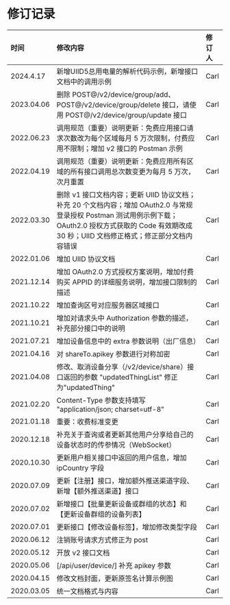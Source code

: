 # 修订记录

| 时间       | 修改内容                                                                                                                                                                                                    | 修订人 |
| :--------- | :---------------------------------------------------------------------------------------------------------------------------------------------------------------------------------------------------------- | :----- |
| 2024.4.17 | 新增UIID5总用电量的解析代码示例，新增接口文档中的调用示例| Carl   |
| 2023.04.06 | 删除 POST@/v2/device/group/add、POST@/v2/device/group/delete 接口，请使用 POST@/v2/device/group/update 接口                                                                                                 | Carl   |
| 2022.06.23 | 调用规范（重要）说明更新：免费应用接口请求次数改为每个区域每月 5 万次限制，付费应用不限制；增加 v2 接口的 Postman 示例                                                                                      | Carl   |
| 2022.04.19 | 调用规范（重要）说明更新：免费应用所有区域的所有接口调用总次数变更为每月 5 万次，次月重置                                                                                                                   | Carl   |
| 2022.03.30 | 删除 v1 接口文档内容；更新 UIID 协议文档；补充 20 个文档内容；增加 OAuth2.0 与常规登录授权 Postman 测试用例示例下载；OAuth2.0 授权方式获取的 Code 有效期改成 30 秒；UIID 文档修正格式；修正部分文档内容错误 | Carl   |
| 2022.01.06 | 增加 UIID 协议文档                                                                                                                                                                                          | Carl   |
| 2021.12.14 | 增加 OAuth2.0 方式授权方案说明，增加付费购买 APPID 的详细服务说明，增加接口限制的描述                                                                                                                       | Carl   |
| 2021.10.22 | 增加查询区号对应服务器区域接口                                                                                                                                                                              | Carl   |
| 2021.10.21 | 增加对请求头中 Authorization 参数的描述，补充部分接口中的说明                                                                                                                                               | Carl   |
| 2021.07.21 | 增加设备信息中的 extra 参数说明（出厂信息）                                                                                                                                                                 | Carl   |
| 2021.04.16 | 对 shareTo.apikey 参数进行对称加密                                                                                                                                                                          | Carl   |
| 2021.04.08 | 修改、取消设备分享（/v2/device/share）接口返回的参数 "updatedThingList" 修正为"updatedThing"                                                                                                                | Carl   |
| 2021.02.20 | Content-Type 参数支持填写 "application/json; charset=utf-8"                                                                                                                                                 | Carl   |
| 2021.01.18 | 重要：收费标准变更                                                                                                                                                                                          | Carl   |
| 2020.12.18 | 补充关于查询或者更新其他用户分享给自己的设备状态时的传参情况（WebSocket）                                                                                                                                   | Carl   |
| 2020.10.30 | 更新用户相关接口中返回的用户信息，增加 ipCountry 字段                                                                                                                                                       | Carl   |
| 2020.07.09 | 更新【注册】接口，增加额外推送渠道字段、新增【额外推送渠道】接口                                                                                                                                            | Carl   |
| 2020.07.02 | 新增接口【批量更新设备或群组的状态】和【更新设备群组的设备列表】                                                                                                                                            | Carl   |
| 2020.07.01 | 更新接口【修改设备标签】，增加修改类型字段                                                                                                                                                                  | Carl   |
| 2020.06.12 | 注销账号请求方式修正为 post                                                                                                                                                                                 | Carl   |
| 2020.05.12 | 开放 v2 接口文档                                                                                                                                                                                            | Carl   |
| 2020.05.06 | [/api/user/device/] 补充 apikey 参数                                                                                                                                                                        | Carl   |
| 2020.04.15 | 修改文档封面，更新原签名计算示例图                                                                                                                                                                          | Carl   |
| 2020.03.05 | 统一文档格式与内容                                                                                                                                                                                          | Carl   |
